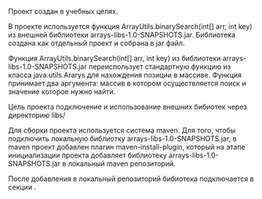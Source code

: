 Проект создан в учебных целях.

В проекте используется функция ArrayUtils.binarySearch(int[] arr, int key) из внешней библиотеки arrays-libs-1.0-SNAPSHOTS.jar. Библиотека создана как отдельный проект и собрана в jar файл.

Функция ArrayUtils.binarySearch(int[] arr, int key) из библиотеки arrays-libs-1.0-SNAPSHOTS.jar переиспользует стандартную функцию из класса java.utils.Ararys для нахождения позиции в массиве. 
Функция принимает два аргумента: массив в котором осуществляется поиск и значение которое нужно найти.

Цель проекта подключение и использование внешних бибиотек через директорию libs/

Для сборки проекта используется система maven. Для того, чтобы подключить локальную библиотку arrays-libs-1.0-SNAPSHOTS.jar, в maven проект добавлен плагин maven-install-plugin, 
который на этапе инициализации проекта добавляет библиотеку arrays-libs-1.0-SNAPSHOTS.jar в локальный maven репозиторий. 

После добавления в локальный репозиторий бибиотека подключается в секции <dependency>.
